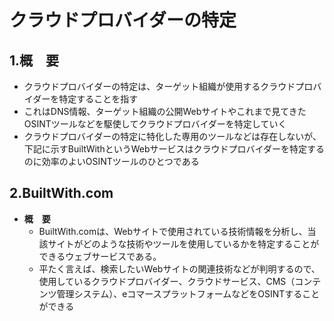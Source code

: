 # クラウドプロバイダーの特定
## 1.概　要
- クラウドプロバイダーの特定は、ターゲット組織が使用するクラウドプロバイダーを特定することを指す
- これはDNS情報、ターゲット組織の公開Webサイトやこれまで見てきたOSINTツールなどを駆使してクラウドプロバイダーを特定していく
- クラウドプロバイダーの特定に特化した専用のツールなどは存在しないが、下記に示すBuiltWithというWebサービスはクラウドプロバイダーを特定するのに効率のよいOSINTツールのひとつである

## 2.BuiltWith.com
- **概　要**
  - BuiltWith.comは、Webサイトで使用されている技術情報を分析し、当該サイトがどのような技術やツールを使用しているかを特定することができるウェブサービスである。
  - 平たく言えば、検索したいWebサイトの関連技術などが判明するので、使用しているクラウドプロバイダー、クラウドサービス、CMS（コンテンツ管理システム）、eコマースプラットフォームなどをOSINTすることができる
